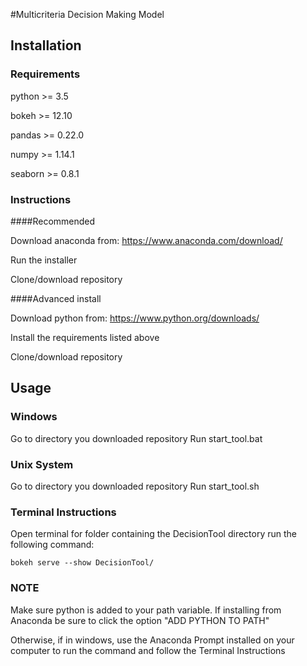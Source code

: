 #Multicriteria Decision Making Model

## Installation

### Requirements
   
python >= 3.5

bokeh >= 12.10

pandas >= 0.22.0

numpy >= 1.14.1

seaborn >= 0.8.1


### Instructions

####Recommended

Download anaconda from: https://www.anaconda.com/download/

Run the installer

Clone/download repository

####Advanced install

Download python from: https://www.python.org/downloads/

Install the requirements listed above

Clone/download repository

## Usage

### Windows

Go to directory you downloaded repository
Run start_tool.bat

### Unix System
Go to directory you downloaded repository
Run start_tool.sh


### Terminal Instructions

Open terminal for folder containing the DecisionTool directory
run the following command:
```
bokeh serve --show DecisionTool/
```

### NOTE

Make sure python is added to your path variable. If installing from Anaconda be sure to click the option "ADD PYTHON TO PATH"

Otherwise, if in windows, use the Anaconda Prompt installed on your computer to run the command and follow the Terminal Instructions
